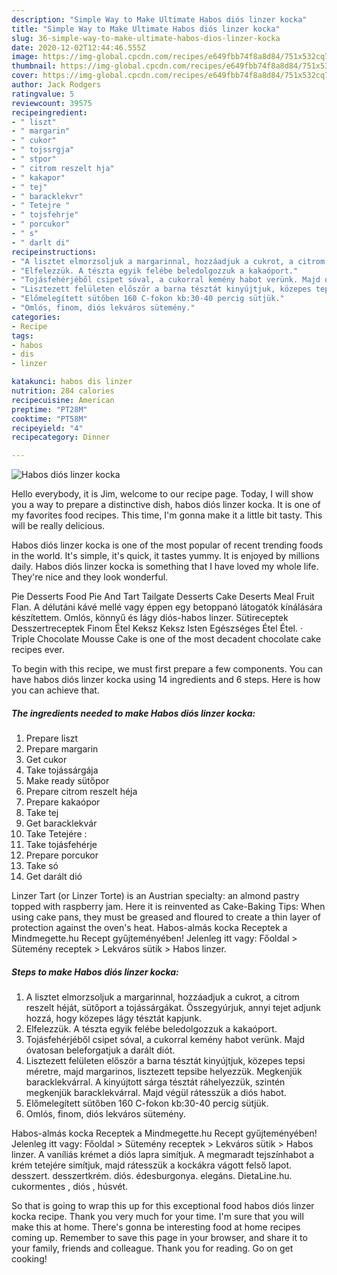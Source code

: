 ```yaml
---
description: "Simple Way to Make Ultimate Habos diós linzer kocka"
title: "Simple Way to Make Ultimate Habos diós linzer kocka"
slug: 36-simple-way-to-make-ultimate-habos-dios-linzer-kocka
date: 2020-12-02T12:44:46.555Z
image: https://img-global.cpcdn.com/recipes/e649fbb74f8a8d84/751x532cq70/habos-dios-linzer-kocka-recept-foto.jpg
thumbnail: https://img-global.cpcdn.com/recipes/e649fbb74f8a8d84/751x532cq70/habos-dios-linzer-kocka-recept-foto.jpg
cover: https://img-global.cpcdn.com/recipes/e649fbb74f8a8d84/751x532cq70/habos-dios-linzer-kocka-recept-foto.jpg
author: Jack Rodgers
ratingvalue: 5
reviewcount: 39575
recipeingredient:
- " liszt"
- " margarin"
- " cukor"
- " tojssrgja"
- " stpor"
- " citrom reszelt hja"
- " kakapor"
- " tej"
- " baracklekvr"
- " Tetejre "
- " tojsfehrje"
- " porcukor"
- " s"
- " darlt di"
recipeinstructions:
- "A lisztet elmorzsoljuk a margarinnal, hozzáadjuk a cukrot, a citrom reszelt héját, sütőport a tojássárgákat. Összegyúrjuk, annyi tejet adjunk hozzá, hogy közepes lágy tésztát kapjunk."
- "Elfelezzük. A tészta egyik felébe beledolgozzuk a kakaóport."
- "Tojásfehérjéből csipet sóval, a cukorral kemény habot verünk. Majd óvatosan beleforgatjuk a darált diót."
- "Lisztezett felületen először a barna tésztát kinyújtjuk, közepes tepsi méretre, majd margarinos, lisztezett tepsibe helyezzük. Megkenjük baracklekvárral. A kinyújtott sárga tésztát ráhelyezzük, szintén megkenjük baracklekvárral. Majd végül rátesszük a diós habot."
- "Előmelegített sütőben 160 C-fokon kb:30-40 percig sütjük."
- "Omlós, finom, diós lekváros sütemény."
categories:
- Recipe
tags:
- habos
- dis
- linzer

katakunci: habos dis linzer 
nutrition: 284 calories
recipecuisine: American
preptime: "PT28M"
cooktime: "PT58M"
recipeyield: "4"
recipecategory: Dinner

---
```



![Habos diós linzer kocka](https://img-global.cpcdn.com/recipes/e649fbb74f8a8d84/751x532cq70/habos-dios-linzer-kocka-recept-foto.jpg)

Hello everybody, it is Jim, welcome to our recipe page. Today, I will show you a way to prepare a distinctive dish, habos diós linzer kocka. It is one of my favorites food recipes. This time, I'm gonna make it a little bit tasty. This will be really delicious.

Habos diós linzer kocka is one of the most popular of recent trending foods in the world. It's simple, it's quick, it tastes yummy. It is enjoyed by millions daily. Habos diós linzer kocka is something that I have loved my whole life. They're nice and they look wonderful.

Pie Desserts Food Pie And Tart Tailgate Desserts Cake Deserts Meal Fruit Flan. A délutáni kávé mellé vagy éppen egy betoppanó látogatók kínálására készítettem. Omlós, könnyű és lágy diós-habos linzer. Sütireceptek Desszertreceptek Finom Étel Keksz Keksz Isten Egészséges Étel Étel. · Triple Chocolate Mousse Cake is one of the most decadent chocolate cake recipes ever.


To begin with this recipe, we must first prepare a few components. You can have habos diós linzer kocka using 14 ingredients and 6 steps. Here is how you can achieve that.

<!--inarticleads1-->

##### The ingredients needed to make Habos diós linzer kocka:

1. Prepare  liszt
1. Prepare  margarin
1. Get  cukor
1. Take  tojássárgája
1. Make ready  sütőpor
1. Prepare  citrom reszelt héja
1. Prepare  kakaópor
1. Take  tej
1. Get  baracklekvár
1. Take  Tetejére :
1. Take  tojásfehérje
1. Prepare  porcukor
1. Take  só
1. Get  darált dió


Linzer Tart (or Linzer Torte) is an Austrian specialty: an almond pastry topped with raspberry jam. Here it is reinvented as Cake-Baking Tips: When using cake pans, they must be greased and floured to create a thin layer of protection against the oven&#39;s heat. Habos-almás kocka Receptek a Mindmegette.hu Recept gyűjteményében! Jelenleg itt vagy: Főoldal &gt; Sütemény receptek &gt; Lekváros sütik &gt; Habos linzer. 

<!--inarticleads2-->

##### Steps to make Habos diós linzer kocka:

1. A lisztet elmorzsoljuk a margarinnal, hozzáadjuk a cukrot, a citrom reszelt héját, sütőport a tojássárgákat. Összegyúrjuk, annyi tejet adjunk hozzá, hogy közepes lágy tésztát kapjunk.
1. Elfelezzük. A tészta egyik felébe beledolgozzuk a kakaóport.
1. Tojásfehérjéből csipet sóval, a cukorral kemény habot verünk. Majd óvatosan beleforgatjuk a darált diót.
1. Lisztezett felületen először a barna tésztát kinyújtjuk, közepes tepsi méretre, majd margarinos, lisztezett tepsibe helyezzük. Megkenjük baracklekvárral. A kinyújtott sárga tésztát ráhelyezzük, szintén megkenjük baracklekvárral. Majd végül rátesszük a diós habot.
1. Előmelegített sütőben 160 C-fokon kb:30-40 percig sütjük.
1. Omlós, finom, diós lekváros sütemény.


Habos-almás kocka Receptek a Mindmegette.hu Recept gyűjteményében! Jelenleg itt vagy: Főoldal &gt; Sütemény receptek &gt; Lekváros sütik &gt; Habos linzer. A vaníliás krémet a diós lapra simítjuk. A megmaradt tejszínhabot a krém tetejére simítjuk, majd rátesszük a kockákra vágott felső lapot. desszert. desszertkrém. diós. édesburgonya. elegáns. DietaLine.hu. cukormentes , diós , húsvét. 

So that is going to wrap this up for this exceptional food habos diós linzer kocka recipe. Thank you very much for your time. I'm sure that you will make this at home. There's gonna be interesting food at home recipes coming up. Remember to save this page in your browser, and share it to your family, friends and colleague. Thank you for reading. Go on get cooking!
